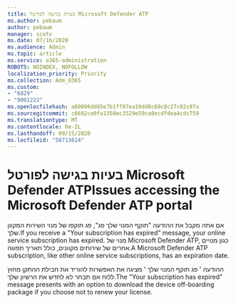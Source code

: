 ```yaml
---
title: בעיות בגישה לפורטל Microsoft Defender ATP
ms.author: pebaum
author: pebaum
manager: scotv
ms.date: 07/16/2020
ms.audience: Admin
ms.topic: article
ms.service: o365-administration
ROBOTS: NOINDEX, NOFOLLOW
localization_priority: Priority
ms.collection: Adm_O365
ms.custom:
- "6029"
- "9001222"
ms.openlocfilehash: a00096dd85e7b1ff87ea10dd8c69c8c27c02c07a
ms.sourcegitcommit: c6692ce0fa1358ec3529e59ca0ecdfdea4cdc759
ms.translationtype: MT
ms.contentlocale: he-IL
ms.lasthandoff: 09/15/2020
ms.locfileid: "50713614"
---
```

# <a name="issues-accessing-the-microsoft-defender-atp-portal"></a><span data-ttu-id="65f2f-102">בעיות בגישה לפורטל Microsoft Defender ATP</span><span class="sxs-lookup"><span data-stu-id="65f2f-102">Issues accessing the Microsoft Defender ATP portal</span></span>

<span data-ttu-id="65f2f-103">אם אתה מקבל את ההודעה "תוקף המנוי שלך פג", פג תוקפו של מנוי השירות המקוון שלך.</span><span class="sxs-lookup"><span data-stu-id="65f2f-103">If you receive a "Your subscription has expired" message, your online service subscription has expired.</span></span> <span data-ttu-id="65f2f-104">מנוי של Microsoft Defender ATP, כגון מנויים אחרים של שירותים מקוונים, כולל תאריך תפוגה.</span><span class="sxs-lookup"><span data-stu-id="65f2f-104">A Microsoft Defender ATP subscription, like other online service subscriptions, has an expiration date.</span></span>

<span data-ttu-id="65f2f-105">ההודעה ' פג תוקף המנוי שלך ' מציגה את האפשרות להוריד את חבילת ההתקן מחוץ ללוח אם תבחר לא לחדש את הרשיון שלך.</span><span class="sxs-lookup"><span data-stu-id="65f2f-105">The "Your subscription has expired" message presents with an option to download the device off-boarding package if you choose not to renew your license.</span></span>